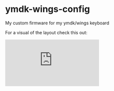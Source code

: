 # ymdk-wings-config
My custom firmware for my ymdk/wings keyboard

For a visual of the layout check this out:

![pdf](https://github.com/James-C-Jones/ymdk-wings-config/blob/main/Fourth/ymdk-wings-fouth.pdf)


